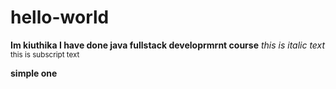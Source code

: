 # hello-world
**Im kiuthika I have done java fullstack developrmrnt course**
*this is italic text*
<sub> this is subscript text</sub>

<b>simple one<b>